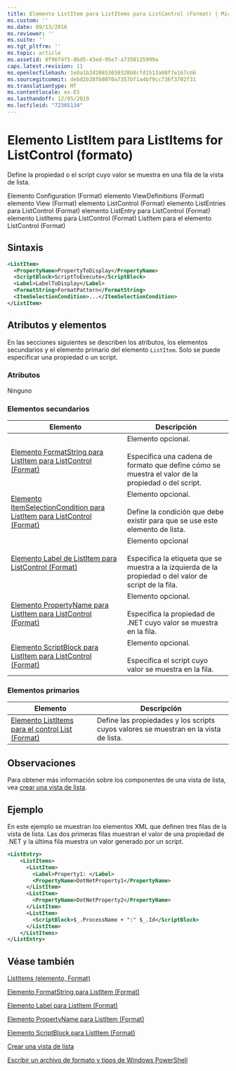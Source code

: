 ```yaml
---
title: Elemento ListItem para ListItems para ListControl (Format) | Microsoft Docs
ms.custom: ''
ms.date: 09/13/2016
ms.reviewer: ''
ms.suite: ''
ms.tgt_pltfrm: ''
ms.topic: article
ms.assetid: 0f96f4f5-8bd5-43ed-95e7-a7358115999a
caps.latest.revision: 11
ms.openlocfilehash: 1e0a1b2d20853650328b8cfd1513a08f7e167cd6
ms.sourcegitcommit: debd2b38fb8070a7357bf1a4bf9cc736f3702f31
ms.translationtype: MT
ms.contentlocale: es-ES
ms.lasthandoff: 12/05/2019
ms.locfileid: "72365134"
---
```

# <a name="listitem-element-for-listitems-for-listcontrol-format"></a>Elemento ListItem para ListItems for ListControl (formato)

Define la propiedad o el script cuyo valor se muestra en una fila de la vista de lista.

Elemento Configuration (Format) elemento ViewDefinitions (Format) elemento View (Format) elemento ListControl (Format) elemento ListEntries para ListControl (Format) elemento ListEntry para ListControl (Format) elemento ListItems para ListControl (Format) ListItem para el elemento ListControl (Format)

## <a name="syntax"></a>Sintaxis

```xml
<ListItem>
  <PropertyName>PropertyToDisplay</PropertyName>
  <ScriptBlock>ScriptToExecute</ScriptBlock>
  <Label>LabelToDisplay</Label>
  <FormatString>FormatPattern</FormatString>
  <ItemSelectionCondition>...</ItemSelectionCondition>
</ListItem>
```

## <a name="attributes-and-elements"></a>Atributos y elementos

En las secciones siguientes se describen los atributos, los elementos secundarios y el elemento primario del elemento `ListItem`. Solo se puede especificar una propiedad o un script.

### <a name="attributes"></a>Atributos

Ninguno

### <a name="child-elements"></a>Elementos secundarios

|Elemento|Descripción|
|-------------|-----------------|
|[Elemento FormatString para ListItem para ListControl (Format)](./formatstring-element-for-listitem-for-listcontrol-format.md)|Elemento opcional.<br /><br /> Especifica una cadena de formato que define cómo se muestra el valor de la propiedad o del script.|
|[Elemento ItemSelectionCondition para ListItem para ListControl (Format)](./itemselectioncondition-element-for-listitem-for-listcontrol-format.md)|Elemento opcional.<br /><br /> Define la condición que debe existir para que se use este elemento de lista.|
|[Elemento Label de ListItem para ListControl (Format)](./label-element-for-listitem-for-listcontrol-format.md)|Elemento opcional<br /><br /> Especifica la etiqueta que se muestra a la izquierda de la propiedad o del valor de script de la fila.|
|[Elemento PropertyName para ListItem para ListControl (Format)](./propertyname-element-for-listitem-for-listcontrol-format.md)|Elemento opcional.<br /><br /> Especifica la propiedad de .NET cuyo valor se muestra en la fila.|
|[Elemento ScriptBlock para ListItem para ListControl (Format)](./scriptblock-element-for-listitem-for-listcontrol-format.md)|Elemento opcional.<br /><br /> Especifica el script cuyo valor se muestra en la fila.|

### <a name="parent-elements"></a>Elementos primarios

|Elemento|Descripción|
|-------------|-----------------|
|[Elemento ListItems para el control List (Format)](./listitems-element-for-listentry-for-listcontrol-format.md)|Define las propiedades y los scripts cuyos valores se muestran en la vista de lista.|

## <a name="remarks"></a>Observaciones

Para obtener más información sobre los componentes de una vista de lista, vea [crear una vista de lista](./creating-a-list-view.md).

## <a name="example"></a>Ejemplo

En este ejemplo se muestran los elementos XML que definen tres filas de la vista de lista. Las dos primeras filas muestran el valor de una propiedad de .NET y la última fila muestra un valor generado por un script.

```xml
<ListEntry>
    <ListItems>
      <ListItem>
        <Label>Property1: </Label>
        <PropertyName>DotNetProperty1</PropertyName>
      </ListItem>
      <ListItem>
        <PropertyName>DotNetProperty2</PropertyName>
      </ListItem>
      <ListItem>
        <ScriptBlock>$_.ProcessName + ":" $_.Id</ScriptBlock>
      </ListItem>
    </ListItems>
</ListEntry>

```

## <a name="see-also"></a>Véase también

[ListItems (elemento, Format)](./listitems-element-for-listentry-for-listcontrol-format.md)

[Elemento FormatString para ListItem (Format)](./formatstring-element-for-listitem-for-listcontrol-format.md)

[Elemento Label para ListItem (Format)](./label-element-for-listitem-for-listcontrol-format.md)

[Elemento PropertyName para ListItem (Format)](./propertyname-element-for-listitem-for-listcontrol-format.md)

[Elemento ScriptBlock para ListItem (Format)](./scriptblock-element-for-listitem-for-listcontrol-format.md)

[Crear una vista de lista](./creating-a-list-view.md)

[Escribir un archivo de formato y tipos de Windows PowerShell](./writing-a-powershell-formatting-file.md)
